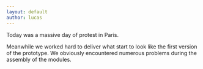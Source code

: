 ```yaml
---
layout: default
author: lucas
---
```

Today was a massive day of protest in Paris.

Meanwhile we worked hard to deliver what start to look like the first version of the prototype. We obviously encountered numerous problems during the assembly of the modules.
